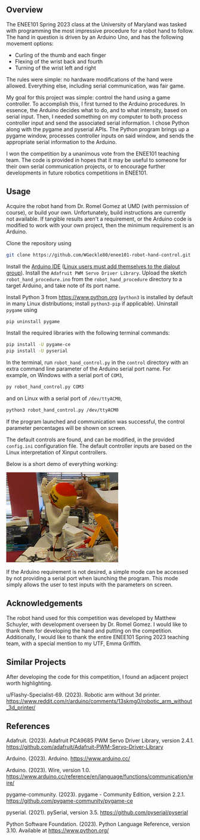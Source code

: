 ## Overview

The ENEE101 Spring 2023 class at the University of Maryland was tasked with
programming the most impressive procedure for a robot hand to follow.
The hand in question is driven by an Arduino Uno, and has the following
movement options:

* Curling of the thumb and each finger
* Flexing of the wrist back and fourth
* Turning of the wrist left and right

The rules were simple: no hardware modifications of the hand were allowed.
Everything else, including serial communication, was fair game.

My goal for this project was simple: control the hand using a game controller.
To accomplish this, I first turned to the Arduino procedures.  In essence,
the Arduino decides what to do, and to what intensity, based on serial input.
Then, I needed something on my computer to both process controller input and
send the associated serial information.  I chose Python along with the pygame
and pyserial APIs.  The Python program brings up a pygame window, processes
controller inputs on said window, and sends the appropriate serial information
to the Arduino.

I won the competition by a unanimous vote from the ENEE101 teaching team.
The code is provided in hopes that it may be useful to someone for their
own serial communication projects, or to encourage further developments
in future robotics competitions in ENEE101.


## Usage

Acquire the robot hand from Dr. Romel Gomez at UMD (with permission of course),
or build your own.  Unfortunately, build instructions are currently not
available.  If tangible results aren't a requirement, or the Arduino code is
modified to work with your own project, then the minimum requirement is an
Arduino.

Clone the repository using

```sh
git clone https://github.com/WGeckle80/enee101-robot-hand-control.git
```

Install the [Arduino IDE](https://www.arduino.cc/en/software) ([Linux users
must add themselves to the dialout group](https://support.arduino.cc/hc/en-us/articles/360016495679-Fix-port-access-on-Linux)).
Install the `Adafruit PWM Servo Driver Library`.  Upload the sketch
`robot_hand_procedure.ino` from the `robot_hand_procedure` directory to a
target Arduino, and take note of its port name.

Install Python 3 from <https://www.python.org>
(`python3` is installed by default in many Linux distributions; install
`python3-pip` if applicable).  Uninstall `pygame` using

```sh
pip uninstall pygame
```

Install the required libraries with the following terminal commands:

```sh
pip install -U pygame-ce
pip install -U pyserial
```

In the terminal, run `robot_hand_control.py` in the `control` directory with
an extra command line parameter of the Arduino serial port name.
For example, on Windows with a serial port of `COM3`,

```sh
py robot_hand_control.py COM3
```

and on Linux with a serial port of `/dev/ttyACM0`,

```sh
python3 robot_hand_control.py /dev/ttyACM0
```

If the program launched and communication was successful, the control
parameter percentages will be shown on screen.

The default controls are found, and can be modified, in the provided
`config.ini` configuration file.  The default controller inputs are
based on the Linux interpretation of Xinput controllers.

Below is a short demo of everything working:

![Robot Hand Demo](./demo/robot_hand_demo.gif)

If the Arduino requirement is not desired, a simple mode can be accessed by
not providing a serial port when launching the program.  This mode simply
allows the user to test inputs with the parameters on screen.


## Acknowledgements

The robot hand used for this competition was developed by Matthew Schuyler,
with development overseen by Dr. Romel Gomez.  I would like to thank them
for developing the hand and putting on the competition.  Additionally,
I would like to thank the entire ENEE101 Spring 2023 teaching team,
with a special mention to my UTF, Emma Griffith.


## Similar Projects

After developing the code for this competition, I found an adjacent project
worth highlighting.

u/Flashy-Specialist-69.  (2023).  Robotic arm without 3d printer.
<https://www.reddit.com/r/arduino/comments/13skmg0/robotic_arm_without_3d_printer/>


## References

Adafruit. (2023).  Adafruit PCA9685 PWM Servo Driver Library, version 2.4.1.
<https://github.com/adafruit/Adafruit-PWM-Servo-Driver-Library>

Arduino.  (2023).  Arduino.  <https://www.arduino.cc/>

Arduino.  (2023).  Wire, version 1.0.
<https://www.arduino.cc/reference/en/language/functions/communication/wire/>

pygame-community.  (2023).  pygame - Community Edition, version 2.2.1.
<https://github.com/pygame-community/pygame-ce>

pyserial.  (2021).  pySerial, version 3.5.
<https://github.com/pyserial/pyserial>

Python Software Foundation.  (2023).  Python Language Reference, version 3.10.
Available at <https://www.python.org/>

